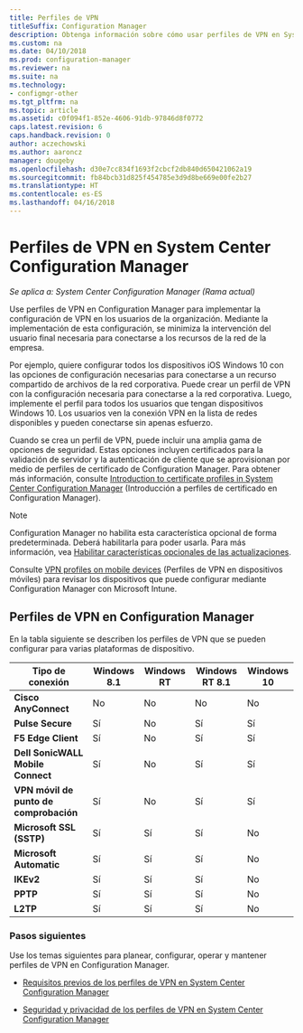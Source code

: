 ```yaml
---
title: Perfiles de VPN
titleSuffix: Configuration Manager
description: Obtenga información sobre cómo usar perfiles de VPN en System Center Configuration Manager para implementar la configuración de VPN en los usuarios de la organización.
ms.custom: na
ms.date: 04/10/2018
ms.prod: configuration-manager
ms.reviewer: na
ms.suite: na
ms.technology:
- configmgr-other
ms.tgt_pltfrm: na
ms.topic: article
ms.assetid: c0f094f1-852e-4606-91db-97846d8f0772
caps.latest.revision: 6
caps.handback.revision: 0
author: aczechowski
ms.author: aaroncz
manager: dougeby
ms.openlocfilehash: d30e7cc834f1693f2cbcf2db840d650421062a19
ms.sourcegitcommit: fb84bcb31d825f454785e3d9d8be669e00fe2b27
ms.translationtype: HT
ms.contentlocale: es-ES
ms.lasthandoff: 04/16/2018
---
```

# <a name="vpn-profiles-in-system-center-configuration-manager"></a>Perfiles de VPN en System Center Configuration Manager

*Se aplica a: System Center Configuration Manager (Rama actual)*

<!--1283610-->
Use perfiles de VPN en Configuration Manager para implementar la configuración de VPN en los usuarios de la organización. Mediante la implementación de esta configuración, se minimiza la intervención del usuario final necesaria para conectarse a los recursos de la red de la empresa.  

 Por ejemplo, quiere configurar todos los dispositivos iOS Windows 10 con las opciones de configuración necesarias para conectarse a un recurso compartido de archivos de la red corporativa. Puede crear un perfil de VPN con la configuración necesaria para conectarse a la red corporativa. Luego, implemente el perfil para todos los usuarios que tengan dispositivos Windows 10. Los usuarios ven la conexión VPN en la lista de redes disponibles y pueden conectarse sin apenas esfuerzo.  

 Cuando se crea un perfil de VPN, puede incluir una amplia gama de opciones de seguridad. Estas opciones incluyen certificados para la validación de servidor y la autenticación de cliente que se aprovisionan por medio de perfiles de certificado de Configuration Manager. Para obtener más información, consulte [Introduction to certificate profiles in System Center Configuration Manager](introduction-to-certificate-profiles.md) (Introducción a perfiles de certificado en Configuration Manager).  

> [!Note]  
> Configuration Manager no habilita esta característica opcional de forma predeterminada. Deberá habilitarla para poder usarla. Para más información, vea [Habilitar características opcionales de las actualizaciones](/sccm/core/servers/manage/install-in-console-updates#bkmk_options).<!--505213-->  


 Consulte [VPN profiles on mobile devices](/sccm/mdm/deploy-use/create-vpn-profiles) (Perfiles de VPN en dispositivos móviles) para revisar los dispositivos que puede configurar mediante Configuration Manager con Microsoft Intune.  

## <a name="vpn-profiles-when-using-configuration-manager"></a>Perfiles de VPN en Configuration Manager  
 En la tabla siguiente se describen los perfiles de VPN que se pueden configurar para varias plataformas de dispositivo.  

|Tipo de conexión|Windows 8.1|Windows RT|Windows RT 8.1|Windows 10|  
|---------------------|-----------------|----------------|--------------------|----------------|  
|**Cisco AnyConnect**|No|No|No|No|  
|**Pulse Secure**|Sí|No|Sí|Sí|  
|**F5 Edge Client**|Sí|No|Sí|Sí|  
|**Dell SonicWALL Mobile Connect**|Sí|No|Sí|Sí|  
|**VPN móvil de punto de comprobación**|Sí|No|Sí|Sí|  
|**Microsoft SSL (SSTP)**|Sí|Sí|Sí|No|  
|**Microsoft Automatic**|Sí|Sí|Sí|No|  
|**IKEv2**|Sí|Sí|Sí|No|  
|**PPTP**|Sí|Sí|Sí|No|  
|**L2TP**|Sí|Sí|Sí|No|  

### <a name="next-steps"></a>Pasos siguientes  
 Use los temas siguientes para planear, configurar, operar y mantener perfiles de VPN en Configuration Manager.  

-   [Requisitos previos de los perfiles de VPN en System Center Configuration Manager](../plan-design/prerequisites-for-wifi-vpn-profiles.md)  

-   [Seguridad y privacidad de los perfiles de VPN en System Center Configuration Manager](../plan-design/security-and-privacy-for-wifi-vpn-profiles.md)
